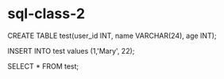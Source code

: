 # sql-class-2
CREATE TABLE test(user_id INT, name VARCHAR(24), age INT);

INSERT INTO test values (1,'Mary', 22);

SELECT * FROM test;

